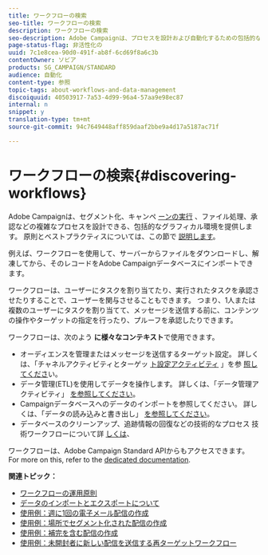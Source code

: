 ```yaml
---
title: ワークフローの検索
seo-title: ワークフローの検索
description: ワークフローの検索
seo-description: Adobe Campaignは、プロセスを設計および自動化するための包括的なグラフィカル環境を提供します。
page-status-flag: 非活性化の
uuid: 7c1e8cea-90d0-491f-ab8f-6cd69f8a6c3b
contentOwner: ソビア
products: SG_CAMPAIGN/STANDARD
audience: 自動化
content-type: 参照
topic-tags: about-workflows-and-data-management
discoiquuid: 40503917-7a53-4d99-96a4-57aa9e98ec87
internal: n
snippet: y
translation-type: tm+mt
source-git-commit: 94c7649448aff859daaf2bbe9a4d17a5187ac71f

---
```



# ワークフローの検索{#discovering-workflows}

Adobe Campaignは、セグメント化、キャンペ [ーンの実行](../../automating/using/workflow-interface.md)[](../../automating/using/workflow-operating-principles.md) 、ファイル処理、承認などの複雑なプロセスを設計できる、包括的なグラフィカル環境を提供します。 原則とベストプラクティスについては、この節で [説明します](../../automating/using/building-a-workflow.md)。

例えば、ワークフローを使用して、サーバーからファイルをダウンロードし、解凍してから、そのレコードをAdobe Campaignデータベースにインポートできます。

ワークフローは、ユーザーにタスクを割り当てたり、実行されたタスクを承認させたりすることで、ユーザーを関与させることもできます。 つまり、1人または複数のユーザーにタスクを割り当てて、メッセージを送信する前に、コンテンツの操作やターゲットの指定を行ったり、プルーフを承認したりできます。

ワークフローは、次のよう **に様々なコンテキスト**&#x200B;で使用できます。

* オーディエンスを管理またはメッセージを送信するターゲット設定。 詳しくは、「チャネルアクティビティとターゲッ [ト設定アクティビティ](../../automating/using/about-channel-activities.md) 」を参 [照してくださ](../../automating/using/about-targeting-activities.md)い。
* データ管理(ETL)を使用してデータを操作します。 詳しくは、「データ管理アクティビティ」 [を参照してください](../../automating/using/about-data-management-activities.md)。
* Campaignデータベースへのデータのインポートを参照してください。 詳しくは、「データの読み込みと書き出し」 [を参照してください](../../automating/using/about-data-import-and-export.md)。
* データベースのクリーンアップ、追跡情報の回復などの技術的なプロセス 技術ワークフローについて詳 [しくは](../../administration/using/technical-workflows.md)、

ワークフローは、Adobe Campaign Standard APIからもアクセスできます。 For more on this, refer to the [dedicated documentation](https://final-docs.campaign.adobe.com/doc/standard/en/api/ACS_API.html#managing-workflows).

**関連トピック：**

* [ワークフローの運用原則](../../automating/using/workflow-operating-principles.md)
* [データのインポートとエクスポートについて](../../automating/using/about-data-import-and-export.md)
* [使用例：週に1回の電子メール配信の作成](../../automating/using/workflow-weekly-offer.md)
* [使用例：場所でセグメント化された配信の作成](../../automating/using/workflow-segmentation-location.md)
* [使用例：補完を含む配信の作成](../../automating/using/workflow-created-query-with-complement.md)
* [使用例：未開封者に新しい配信を送信する再ターゲットワークフロー](../../automating/using/workflow-cross-channel-retargeting.md)

